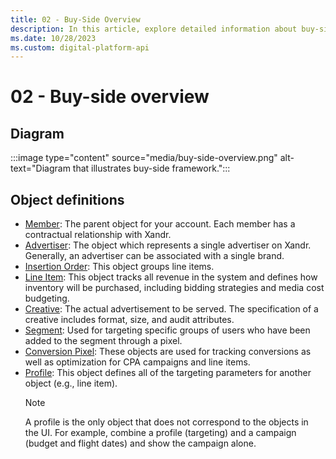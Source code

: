 ```yaml
---
title: 02 - Buy-Side Overview
description: In this article, explore detailed information about buy-side and its various objects.
ms.date: 10/28/2023
ms.custom: digital-platform-api
---
```


# 02 - Buy-side overview

## Diagram

:::image type="content" source="media/buy-side-overview.png" alt-text="Diagram that illustrates buy-side framework.":::

## Object definitions

- [Member](member-service.md): The parent object for your account. Each member has a contractual relationship with Xandr.
- [Advertiser](advertiser-service.md): The object which represents a single advertiser on Xandr. Generally, an advertiser can be associated with a single brand.
- [Insertion Order](insertion-order-service.md): This object groups line items.  
- [Line Item](line-item-service.md): This object tracks all revenue in the system and defines how inventory will be purchased, including bidding strategies and media cost budgeting.
- [Creative](creative-service.md): The actual advertisement to be served. The specification of a creative includes format, size, and audit attributes.
- [Segment](segment-service.md): Used for targeting specific groups of users who have been added to the segment through a pixel.
- [Conversion Pixel](conversion-pixel-service.md): These objects are used for tracking conversions as well as optimization for CPA campaigns and line items.
- [Profile](profile-service.md): This object defines all of the targeting parameters for another object (e.g., line item).
    > [!NOTE]
    > A profile is the only object that does not correspond to the objects in the UI. For example, combine a profile (targeting) and a campaign (budget and flight dates) and show the campaign alone.
